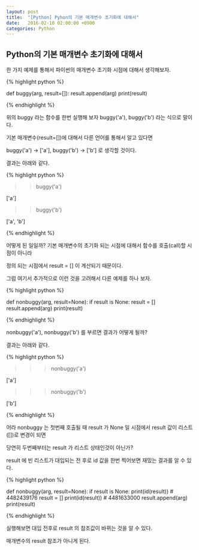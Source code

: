 ```yaml
---
layout: post
title:  "[Python] Pyhon의 기본 매개변수 초기화에 대해서" 
date:   2016-02-10 02:00:00 +0900
categories: Python
---
```


Python의 기본 매개변수 초기화에 대해서
-------------------

한 가지 예제를 통해서 파이썬의 매개변수 초기화 시점에 대해서 생각해보자.

{% highlight python %}

def buggy(arg, result=[]):
    result.append(arg)
    print(result)

{% endhighlight %}

위의 buggy 라는 함수를 한번 실행해 보자 buggy('a'), buggy('b') 라는 식으로 말이다.

기본 매개변수(result=[])에 대해서 다른 언어를 통해서 알고 있다면

buggy('a') -> ['a'], buggy('b') -> ['b'] 로 생각할 것이다.

결과는 아래와 같다.

{% highlight python %}

>> buggy('a')

['a']

>> buggy('b')

['a', 'b']

{% endhighlight %}

어떻게 된 일일까? 기본 매개변수의 초기화 되는 시점에 대해서 함수를 호출(call)할 시점이 아니라
 
정의 되는 시점에서 result = [] 이 계산되기 때문이다.

그럼 여기서 추가적으로 이런 것을 고려해서 다른 예제를 하나 보자.

{% highlight python %}

def nonbuggy(arg, result=None):
    if result is None:
        result = []
    result.append(arg)
    print(result)
    
{% endhighlight %}

nonbuggy('a'), nonbuggy('b') 를 부르면 결과가 어떻게 될까?

결과는 아래와 같다.

{% highlight python %}

>>> nonbuggy('a')

['a']

>>> nonbuggy('b')

['b']

{% endhighlight %}

어라 nonbuggy 는 첫번째 호출될 때 result 가 None 일 시점에서 result 값이 리스트([])로 변경이 되면

당연히 두번째부터는 result 가 리스트 상태인것이 아닌가?

result 에 빈 리스트가 대입되는 전 후로 id 값을 한번 찍어보면 재밌는 결과를 알 수 있다.

{% highlight python %}

def nonbuggy(arg, result=None):
    if result is None:
        print(id(result))  #  4482439176
        result = []
        print(id(result))  #  4481633000
    result.append(arg)
    print(result)
    
{% endhighlight %}

실행해보면 대입 전후로 result 의 참조값이 바뀌는 것을 알 수 있다.

매개변수의 result 참조가 아니게 된다.
